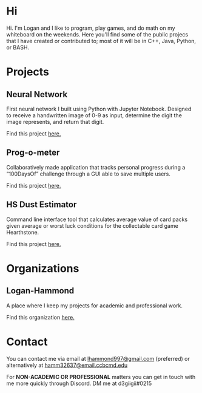 # Hi

Hi. I'm Logan and I like to program, play games, and do math on my whiteboard on the weekends. Here you'll find some of the public projecs that I have created or contributed to; most of it will be in C++, Java, Python, or BASH.

# Projects

## Neural Network
First neural network I built using Python with Jupyter Notebook. Designed to receive a handwritten image of 0-9 as input, determine the digit the image represents, and return that digit.

Find this project [here.](https://github.com/d3giigii/myfirst_neuralnetwork)

## Prog-o-meter
Collaboratively made application that tracks personal progress during a “100DaysOf” challenge through a GUI able to save multiple users.

Find this project [here.](https://github.com/d3giigii/myfirst_neuralnetwork)

## HS Dust Estimator
Command line interface tool that calculates average value of card packs given average or worst luck conditions for the collectable card game Hearthstone.

Find this project [here.](https://github.com/d3giigii/myfirst_neuralnetwork)

# Organizations

## Logan-Hammond

A place where I keep my projects for academic and professional work. 

Find this organization [here.](https://github.com/Logan-Hammond)

# Contact

You can contact me via email at lhammond997@gmail.com (preferred) or alternatively at hamm32637@email.ccbcmd.edu

For **NON-ACADEMIC OR PROFESSIONAL** matters you can get in touch with me more quickly through Discord. DM me at d3giigii#0215
